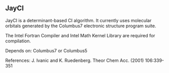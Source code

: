 
JayCI
--------------------------------------------------------------
JayCI is a determinant-based CI algorithm. It currently uses
molecular orbitals generated by the Columbus7 electronic 
structure program suite.

The Intel Fortran Compiler and Intel Math Kernel Library are 
required for compilation.


Depends on: Columbus7 or Columbus5

References:
 J. Ivanic and K. Ruedenberg. Theor Chem Acc. (2001) 106:339-351
